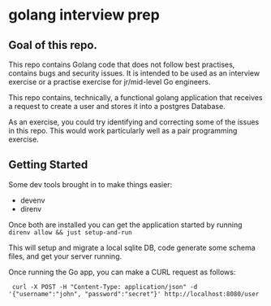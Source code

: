 # golang interview prep

## Goal of this repo.

This repo contains Golang code that does not follow best practises, contains bugs and security issues. It is intended to
be used as an interview exercise or a practise exercise for jr/mid-level Go engineers.

This repo contains, technically, a functional golang application that receives a request to create a user and stores it
into a postgres Database.

As an exercise, you could try identifying and correcting some of the issues in this repo. This would work particularly
well as a pair programming exercise.

## Getting Started

Some dev tools brought in to make things easier:

- devenv
- direnv

Once both are installed you can get the application started by running `direnv allow && just setup-and-run`

This will setup and migrate a local sqlite DB, code generate some schema files, and get your server running.

Once running the Go app, you can make a CURL request as follows:

```curl
 curl -X POST -H "Content-Type: application/json" -d '{"username":"john", "password":"secret"}' http://localhost:8080/user
```
